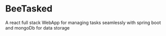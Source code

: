 # BeeTasked
A react full stack WebApp for managing tasks seamlessly with spring boot and mongoDb for data storage

